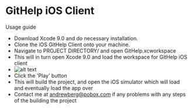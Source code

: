# GitHelp iOS Client

Usage guide
* Download Xcode 9.0 and do necessary installation.
* Clone the iOS GitHelp Client onto your machine.
* Navigate to PROJECT DIRECTORY/ and open GitHelp.xcworkspace
* This will in turn open Xcode 9.0 and load the workspace for GitHelp iOS client
* ![alt text](https://i.imgur.com/ylcaIQR.png "Run Guide")
* Click the 'Play' button
* This will build the project, and open the iOS simulator which will load and eventually load the app over
* Contact me at andrewberg@pobox.com if any problems with any steps of the building the project